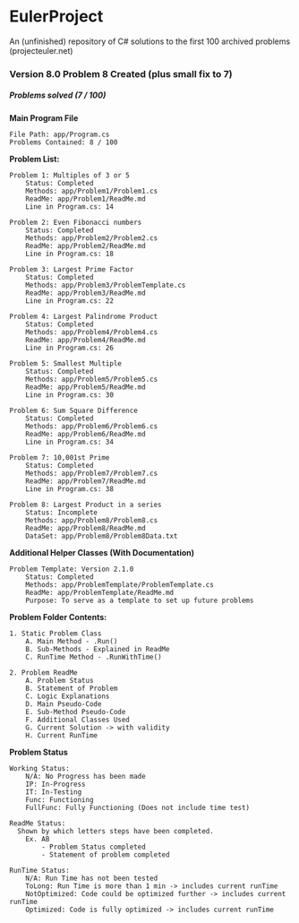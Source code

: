# EulerProject
An (unfinished) repository of C# solutions to the first 100 archived problems (projecteuler.net)

### Version 8.0 Problem 8 Created (plus small fix to 7)
##### Problems solved (7 / 100)

**Main Program File**

    File Path: app/Program.cs
    Problems Contained: 8 / 100

**Problem List:**

    Problem 1: Multiples of 3 or 5
        Status: Completed
        Methods: app/Problem1/Problem1.cs
        ReadMe: app/Problem1/ReadMe.md  
        Line in Program.cs: 14
        
    Problem 2: Even Fibonacci numbers
        Status: Completed
        Methods: app/Problem2/Problem2.cs
        ReadMe: app/Problem2/ReadMe.md
        Line in Program.cs: 18

    Problem 3: Largest Prime Factor
        Status: Completed
        Methods: app/Problem3/ProblemTemplate.cs
        ReadMe: app/Problem3/ReadMe.md
        Line in Program.cs: 22

    Problem 4: Largest Palindrome Product
        Status: Completed
        Methods: app/Problem4/Problem4.cs
        ReadMe: app/Problem4/ReadMe.md
        Line in Program.cs: 26
    
    Problem 5: Smallest Multiple
        Status: Completed
        Methods: app/Problem5/Problem5.cs
        ReadMe: app/Problem5/ReadMe.md
        Line in Program.cs: 30

    Problem 6: Sum Square Difference
        Status: Completed
        Methods: app/Problem6/Problem6.cs
        ReadMe: app/Problem6/ReadMe.md
        Line in Program.cs: 34

    Problem 7: 10,001st Prime
        Status: Completed
        Methods: app/Problem7/Problem7.cs
        ReadMe: app/Problem7/ReadMe.md
        Line in Program.cs: 38

    Problem 8: Largest Product in a series
        Status: Incomplete
        Methods: app/Problem8/Problem8.cs
        ReadMe: app/Problem8/ReadMe.md
        DataSet: app/Problem8/Problem8Data.txt

 **Additional Helper Classes (With Documentation)**

    Problem Template: Version 2.1.0
        Status: Completed
        Methods: app/ProblemTemplate/ProblemTemplate.cs
        ReadMe: app/ProblemTemplate/ReadMe.md
        Purpose: To serve as a template to set up future problems


**Problem Folder Contents:**

    1. Static Problem Class
        A. Main Method - .Run()
        B. Sub-Methods - Explained in ReadMe
        C. RunTime Method - .RunWithTime()

    2. Problem ReadMe
        A. Problem Status
        B. Statement of Problem
        C. Logic Explanations
        D. Main Pseudo-Code
        E. Sub-Method Pseudo-Code
        F. Additional Classes Used
        G. Current Solution -> with validity
        H. Current RunTime


**Problem Status**   

    Working Status:
        N/A: No Progress has been made
        IP: In-Progress
        IT: In-Testing
        Func: Functioning
        FullFunc: Fully Functioning (Does not include time test)

    ReadMe Status:
      Shown by which letters steps have been completed.
        Ex. AB 
            - Problem Status completed
            - Statement of problem completed 

    RunTime Status:
        N/A: Run Time has not been tested
        ToLong: Run Time is more than 1 min -> includes current runTime
        NotOptimized: Code could be optimized further -> includes current runTime
        Optimized: Code is fully optimized -> includes current runTime


